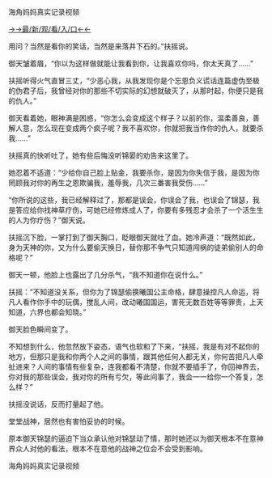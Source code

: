 
海角妈妈真实记录视频

<a href="https://m8k3.cc">→→最/新/观/看/入/口←←</a>

用问？当然是看你的笑话，当然是来落井下石的。”扶摇说。

御天皱着眉，“你以为这样做就能让我看到你，让我喜欢你吗，你太天真了……”

扶摇听得火气直冒三丈，“少恶心我，从我发现你是个忘恩负义谎话连篇虚伪至极的伪君子后，我曾经对你的那些不切实际的幻想就破灭了，从那时起，你便只是我的仇人。”

御天看着她，眼神满是困惑，“你怎么会变成这个样子？以前的你，温柔善良，善解人意，怎么现在变成两个疯子呢？我不喜欢你，你就把我当作你的仇人，就要杀我……”

扶摇真的快听吐了，她有些后悔没听锦晏的劝告来这里了。

她忍着不适道：“少给你自己脸上贴金，我要杀你，是因为你失信于我，是因为你罔顾我对你的再生之恩欺骗我，羞辱我，几次三番害我受伤……”

“你所说的这些，我已经解释过了，那都是误会，你误会了我，也误会了锦瑟，我是答应给你找神草疗伤，可她已经修炼成人了，你要有多残忍才会杀了一个活生生的人为你疗伤？”御天说。

扶摇沉下脸，一掌打到了御天胸口，眨眼御天就吐了血。她冷声道：“既然如此，身为天神的你，又为什么要偷天换日，替你那不争气只知道闯祸的徒弟偷别人的命格呢？”

御天一顿，他脸上也露出了几分杀气，“我不知道你在说什么。”

扶摇：“不知道没关系，但你为了锦瑟偷换曦国公主命格，肆意操控凡人命运，将凡人看作你手中的玩偶，搅乱人间，改动曦国国运，害死无数百姓等等罪责，上天知道，六界也都会知晓。”

御天脸色瞬间变了。

不知想到什么，他忽然放下姿态，语气也软和了下来，“扶摇，我是有对不起你的地方，但那只是我和你两个人之间的事情，跟其他任何人都无关，你何苦把凡人牵扯进来？人间的事情有些复杂，连我都看不清楚，你就不要插手了，你回神界去，你对我的那些误会，我对你的所有亏欠，等此间事了，我会一一给你一个答复，怎么样？”

扶摇没说话，反而打量起了他。

堂堂战神，居然也有害怕妥协的时候。

原本御天锦瑟的逼迫下当众承认他对锦瑟动了情，那时她还以为御天根本不在意神界众人对他的看法，根本不在意他的战神之位会不会受到影响。


海角妈妈真实记录视频
